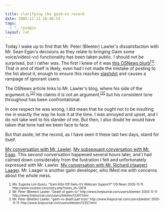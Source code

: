 ```yaml
---

title: clarifying the gaim-vv record
date: 2005-11-11 16:40:53
tags:
  - ", "pidgin
layout: rut
---
```


Today I wake up to find that Mr. Peter (Bleeter) Lawler's dissatisfaction with Mr. Sean Egan's decisions as they relate to bringing Gaim some voice/video(-vv) functionality has been taken public.  I should not be surprised, but I rather was.   The first I knew of it was <a href="http://www.osnews.com/story.php?news_id=12615" title="Gaim Kills Off Gaim-VV Webcam Support?">this OSNews blurb<sup>[1]</sup></a>.  That in and of itself is likely, even had I not made the mistake of posting to the list about it, enough to ensure this reaches <a href="http://www.slashdot.org">slashdot</a> and causes a rampage of ignorant users.

The OSNews article links to Mr. Lawler's blog, where his side of the argument is.<sup><a href="http://www.livejournal.com/users/bleeter/12357.html" title="Death of gaim-vv">[2]</a></sup>  He claims it is not an argument,<sup><a href="http://www.livejournal.com/users/bleeter/12981.html" title="gaim-vv death part trois">[3]</a></sup> but his consistent tone throughout has been confrontational.

In one respect he was wrong, I did mean that he ought not to be insulting me in exactly the way he took it at the time.  I was annoyed and upset, and I do not take well to his slander of me.  But then, I also doubt he would have taken that tone had we been face to face.  

But that aside, let the record, as I have seen it these last two days, stand for itself.

<a href="http://www.schierer.org/~luke/gaimstuff/bleeteryaluser-2005-11-10.104519.html">My conversation with Mr. Lawler</a>.
<a href="http://www.schierer.org/~luke/gaimstuff/seanegn-2005-11-10.154044.html">My subsequant conversation with Mr. Egan</a>.  This second conversation happened several hours later, and I had calmed down considerably from the fustration I felt and unfortunately expressed with Mr. Lawler.
<a href="http://www.schierer.org/~luke/gaimstuff/rlaager-2005-11-11.093708.html">My conversation with Mr. Richard (rlaager) Laager</a>.  Mr. Laager is another gaim developer, who IMed me with concerns about the whole mess.


<font size="-2"><ol>
<li>Ms.  Eugenia Loli-Queru.  "Gaim Kills Off Gaim-VV Webcam Support?" OS News 2005-11-11.  http://www.osnews.com/story.php?news_id=12615</li>
<li>Mr. Peter (Bleeter) Lawler.  "Death of gaim-vv" http://www.livejournal.com/users/bleeter/ 2005-11-11.      http://www.livejournal.com/users/bleeter/12357.html</li>
<li>Mr. Peter (Bleeter) Lawler.  "gaim-vv death part trois" http://www.livejournal.com/users/bleeter/ 2005-11-11.      http://www.livejournal.com/users/bleeter/12357.html</li>
</ol></font>


